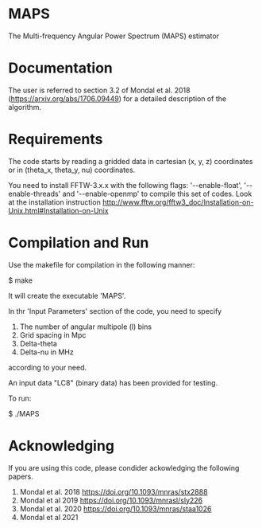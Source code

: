 # MAPS
The Multi-frequency Angular Power Spectrum (MAPS) estimator

Documentation
=============
The user is referred to section 3.2 of Mondal et al. 2018 (https://arxiv.org/abs/1706.09449) for a detailed description of the algorithm.

Requirements
============
The code starts by reading a gridded data in cartesian (x, y, z) coordinates or in (theta_x, theta_y, nu) coordinates.

You need to install FFTW-3.x.x with the following flags: '--enable-float', '--enable-threads' and '--enable-openmp' to compile this set of codes. Look at the installation instruction http://www.fftw.org/fftw3_doc/Installation-on-Unix.html#Installation-on-Unix

Compilation and Run
===================
Use the makefile for compilation in the following manner:

$ make

It will create the executable 'MAPS'.

In thr 'Input Parameters' section of the code, you need to specify

1. The number of angular multipole (l) bins
2. Grid spacing in Mpc
3. Delta-theta
4. Delta-nu in MHz

according to your need.

An input data "LC8" (binary data) has been provided for testing.

To run:

$ ./MAPS

Acknowledging
=============
If you are using this code, please condider ackowledging the following papers.

1. Mondal et al. 2018 https://doi.org/10.1093/mnras/stx2888
2. Mondal et al 2019 https://doi.org/10.1093/mnrasl/sly226
3. Mondal et al. 2020 https://doi.org/10.1093/mnras/staa1026
4. Mondal et al 2021

